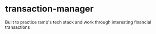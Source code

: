 # transaction-manager
Built to practice ramp's tech stack and work through interesting financial transactions
